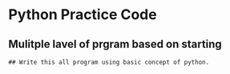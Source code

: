 # Python Practice Code
## Mulitple lavel of prgram based on starting 
    ## Write this all program using basic concept of python.
